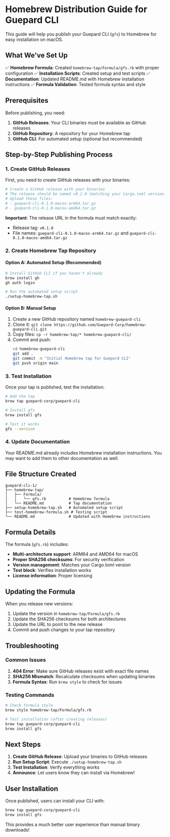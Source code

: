 # Homebrew Distribution Guide for Guepard CLI

This guide will help you publish your Guepard CLI (`gfs`) to Homebrew for easy installation on macOS.

## What We've Set Up

✅ **Homebrew Formula**: Created `homebrew-tap/Formula/gfs.rb` with proper configuration
✅ **Installation Scripts**: Created setup and test scripts
✅ **Documentation**: Updated README.md with Homebrew installation instructions
✅ **Formula Validation**: Tested formula syntax and style

## Prerequisites

Before publishing, you need:

1. **GitHub Releases**: Your CLI binaries must be available as GitHub releases
2. **GitHub Repository**: A repository for your Homebrew tap
3. **GitHub CLI**: For automated setup (optional but recommended)

## Step-by-Step Publishing Process

### 1. Create GitHub Releases

First, you need to create GitHub releases with your binaries:

```bash
# Create a GitHub release with your binaries
# The release should be named v0.1.0 (matching your Cargo.toml version)
# Upload these files:
# - guepard-cli-0.1.0-macos-arm64.tar.gz
# - guepard-cli-0.1.0-macos-amd64.tar.gz
```

**Important**: The release URL in the formula must match exactly:
- Release tag: `v0.1.0`
- File names: `guepard-cli-0.1.0-macos-arm64.tar.gz` and `guepard-cli-0.1.0-macos-amd64.tar.gz`

### 2. Create Homebrew Tap Repository

#### Option A: Automated Setup (Recommended)

```bash
# Install GitHub CLI if you haven't already
brew install gh
gh auth login

# Run the automated setup script
./setup-homebrew-tap.sh
```

#### Option B: Manual Setup

1. Create a new GitHub repository named `homebrew-guepard-cli`
2. Clone it: `git clone https://github.com/Guepard-Corp/homebrew-guepard-cli.git`
3. Copy files: `cp -r homebrew-tap/* homebrew-guepard-cli/`
4. Commit and push:
   ```bash
   cd homebrew-guepard-cli
   git add .
   git commit -m "Initial Homebrew tap for Guepard CLI"
   git push origin main
   ```

### 3. Test Installation

Once your tap is published, test the installation:

```bash
# Add the tap
brew tap guepard-corp/guepard-cli

# Install gfs
brew install gfs

# Test it works
gfs --version
```

### 4. Update Documentation

Your README.md already includes Homebrew installation instructions. You may want to add them to other documentation as well.

## File Structure Created

```
guepard-cli-1/
├── homebrew-tap/
│   ├── Formula/
│   │   └── gfs.rb          # Homebrew formula
│   └── README.md           # Tap documentation
├── setup-homebrew-tap.sh   # Automated setup script
├── test-homebrew-formula.sh # Testing script
└── README.md               # Updated with Homebrew instructions
```

## Formula Details

The formula (`gfs.rb`) includes:

- **Multi-architecture support**: ARM64 and AMD64 for macOS
- **Proper SHA256 checksums**: For security verification
- **Version management**: Matches your Cargo.toml version
- **Test block**: Verifies installation works
- **License information**: Proper licensing

## Updating the Formula

When you release new versions:

1. Update the version in `homebrew-tap/Formula/gfs.rb`
2. Update the SHA256 checksums for both architectures
3. Update the URL to point to the new release
4. Commit and push changes to your tap repository

## Troubleshooting

### Common Issues

1. **404 Error**: Make sure GitHub releases exist with exact file names
2. **SHA256 Mismatch**: Recalculate checksums when updating binaries
3. **Formula Syntax**: Run `brew style` to check for issues

### Testing Commands

```bash
# Check formula style
brew style homebrew-tap/Formula/gfs.rb

# Test installation (after creating releases)
brew tap guepard-corp/guepard-cli
brew install gfs
```

## Next Steps

1. **Create GitHub Release**: Upload your binaries to GitHub releases
2. **Run Setup Script**: Execute `./setup-homebrew-tap.sh`
3. **Test Installation**: Verify everything works
4. **Announce**: Let users know they can install via Homebrew!

## User Installation

Once published, users can install your CLI with:

```bash
brew tap guepard-corp/guepard-cli
brew install gfs
```

This provides a much better user experience than manual binary downloads!
